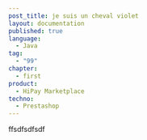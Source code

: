 ```yaml
---
post_title: je suis un cheval violet
layout: documentation
published: true
language:
  - Java
tag:
  - "99"
chapter:
  - first
product:
  - HiPay Marketplace
techno:
  - Prestashop
---
```

ffsdfsdfsdf
